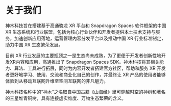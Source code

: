 # 关于我们

神木科技旨在搭建基于高通骁龙 XR 平台和 Snapdragon Spaces 软件框架的中国 XR 生态系统和行业联盟，包括为核心行业伙伴和开发者提供本土技术支持与服务，加速创新应用落地，运营管理内容分发平台以及推动中国 XR 行业标准制定，助力中国 XR 生态繁荣发展。

目前 XR 行业发展的主要瓶颈之一是生态尚未成熟，为了更便于开发者创新性地开发XR内容和应用，高通推出了 Snapdragon Spaces SDK。神木科技将其相关能力、算法、工具进行拓展，同时为内容开发者搭建官方社区，帮助和服务 XR 开发者更好地学习、使用、交流和商业化自己的创作，并最终让 XR 产品的使用者能够体验到从移动互联网升维至空间互联网的非凡魅力。

神木科技名称中的“神木”之名取自中国古籍《山海经》里可穿越时空的神树和著名的三星堆青铜树，具有连接虚实维度、万物生态繁荣的含义。